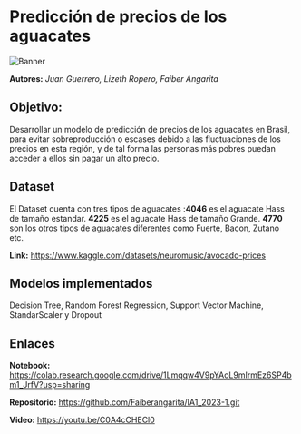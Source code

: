 # Predicción de precios de los aguacates

![Banner](https://github.com/Faiberangarita/IA1_2023-1/assets/55815692/cad9836b-7cd5-4312-a255-874087ed40b8)


**Autores:** *Juan Guerrero, Lizeth Ropero, Faiber Angarita*

## Objetivo:
Desarrollar un modelo de predicción de precios de los aguacates en Brasil, para evitar sobreproducción o escases debido a las fluctuaciones de los precios en esta región, y de tal forma las personas más pobres puedan acceder a ellos sin pagar un alto precio.

## Dataset
El Dataset cuenta con tres tipos de aguacates :**4046** es el aguacate Hass de tamaño estandar.
**4225** es el aguacate Hass de tamaño Grande.
**4770** son los otros tipos de aguacates diferentes como Fuerte, Bacon, Zutano etc.

**Link:** https://www.kaggle.com/datasets/neuromusic/avocado-prices

## Modelos implementados
Decision Tree, Random Forest Regression, Support Vector Machine, StandarScaler y Dropout

## Enlaces
**Notebook:** https://colab.research.google.com/drive/1Lmqqw4V9pYAoL9mIrmEz6SP4bm1_JrfV?usp=sharing

**Repositorio:** https://github.com/Faiberangarita/IA1_2023-1.git

**Video:** https://youtu.be/C0A4cCHECl0
